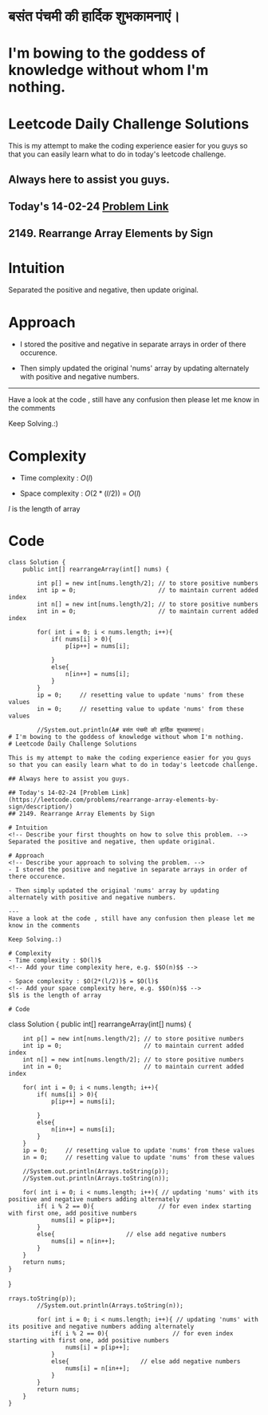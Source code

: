 # बसंत पंचमी की हार्दिक शुभकामनाएं।
# I'm bowing to the goddess of knowledge without whom I'm nothing.
# Leetcode Daily Challenge Solutions

This is my attempt to make the coding experience easier for you guys so that you can easily learn what to do in today's leetcode challenge.

## Always here to assist you guys.

## Today's 14-02-24 [Problem Link](https://leetcode.com/problems/rearrange-array-elements-by-sign/description/)
## 2149. Rearrange Array Elements by Sign

# Intuition
<!-- Describe your first thoughts on how to solve this problem. -->
Separated the positive and negative, then update original.

# Approach
<!-- Describe your approach to solving the problem. -->
- I stored the positive and negative in separate arrays in order of there occurence.

- Then simply updated the original 'nums' array by updating alternately with positive and negative numbers.

---
Have a look at the code , still have any confusion then please let me know in the comments

Keep Solving.:)

# Complexity
- Time complexity : $O(l)$
<!-- Add your time complexity here, e.g. $$O(n)$$ -->

- Space complexity : $O(2*(l/2))$ = $O(l)$
<!-- Add your space complexity here, e.g. $$O(n)$$ -->
$l$ is the length of array

# Code
```
class Solution {
    public int[] rearrangeArray(int[] nums) {

        int p[] = new int[nums.length/2]; // to store positive numbers
        int ip = 0;                       // to maintain current added index 
        int n[] = new int[nums.length/2]; // to store positive numbers
        int in = 0;                       // to maintain current added index 

        for( int i = 0; i < nums.length; i++){
            if( nums[i] > 0){
                p[ip++] = nums[i];

            }
            else{
                n[in++] = nums[i];
            }
        }
        ip = 0;     // resetting value to update 'nums' from these values
        in = 0;     // resetting value to update 'nums' from these values

        //System.out.println(A# बसंत पंचमी की हार्दिक शुभकामनाएं।
# I'm bowing to the goddess of knowledge without whom I'm nothing.
# Leetcode Daily Challenge Solutions

This is my attempt to make the coding experience easier for you guys so that you can easily learn what to do in today's leetcode challenge.

## Always here to assist you guys.

## Today's 14-02-24 [Problem Link](https://leetcode.com/problems/rearrange-array-elements-by-sign/description/)
## 2149. Rearrange Array Elements by Sign

# Intuition
<!-- Describe your first thoughts on how to solve this problem. -->
Separated the positive and negative, then update original.

# Approach
<!-- Describe your approach to solving the problem. -->
- I stored the positive and negative in separate arrays in order of there occurence.

- Then simply updated the original 'nums' array by updating alternately with positive and negative numbers.

---
Have a look at the code , still have any confusion then please let me know in the comments

Keep Solving.:)

# Complexity
- Time complexity : $O(l)$
<!-- Add your time complexity here, e.g. $$O(n)$$ -->

- Space complexity : $O(2*(l/2))$ = $O(l)$
<!-- Add your space complexity here, e.g. $$O(n)$$ -->
$l$ is the length of array

# Code
```
class Solution {
    public int[] rearrangeArray(int[] nums) {

        int p[] = new int[nums.length/2]; // to store positive numbers
        int ip = 0;                       // to maintain current added index 
        int n[] = new int[nums.length/2]; // to store positive numbers
        int in = 0;                       // to maintain current added index 

        for( int i = 0; i < nums.length; i++){
            if( nums[i] > 0){
                p[ip++] = nums[i];

            }
            else{
                n[in++] = nums[i];
            }
        }
        ip = 0;     // resetting value to update 'nums' from these values
        in = 0;     // resetting value to update 'nums' from these values

        //System.out.println(Arrays.toString(p));
        //System.out.println(Arrays.toString(n));

        for( int i = 0; i < nums.length; i++){ // updating 'nums' with its positive and negative numbers adding alternately 
            if( i % 2 == 0){                  // for even index starting with first one, add positive numbers
                nums[i] = p[ip++];
            }
            else{                    // else add negative numbers
                nums[i] = n[in++];
            }
        }
        return nums;
    }
}
```
rrays.toString(p));
        //System.out.println(Arrays.toString(n));

        for( int i = 0; i < nums.length; i++){ // updating 'nums' with its positive and negative numbers adding alternately 
            if( i % 2 == 0){                  // for even index starting with first one, add positive numbers
                nums[i] = p[ip++];
            }
            else{                    // else add negative numbers
                nums[i] = n[in++];
            }
        }
        return nums;
    }
}
```
